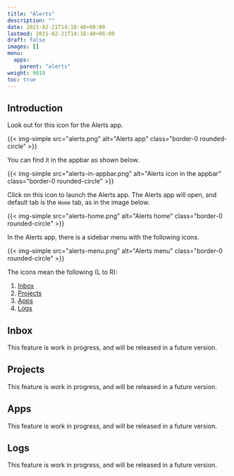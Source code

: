 ```yaml
---
title: "Alerts"
description: ""
date: 2021-02-21T14:18:40+08:00
lastmod: 2021-02-21T14:18:40+08:00
draft: false
images: []
menu:
  apps:
    parent: "alerts"
weight: 9010
toc: true
---
```


## Introduction

Look out for this icon for the Alerts app.

{{< img-simple src="alerts.png" alt="Alerts app" class="border-0 rounded-circle" >}}

You can find it in the appbar as shown below.

{{< img-simple src="alerts-in-appbar.png" alt="Alerts icon in the appbar" class="border-0 rounded-circle" >}}

Click on this icon to launch the Alerts app. The Alerts app will open, and default tab is the `Home` tab, as in the image below.

{{< img-simple src="alerts-home.png" alt="Alerts home" class="border-0 rounded-circle" >}}

In the Alerts app, there is a sidebar menu with the following icons.

{{< img-simple src="alerts-menu.png" alt="Alerts menu" class="border-0 rounded-circle" >}}

The icons mean the following (L to R):

1. [Inbox](#inbox)
2. [Projects](#projects)
3. [Apps](#apps)
4. [Logs](#logs)

## Inbox

This feature is work in progress, and will be released in a future version.

## Projects

This feature is work in progress, and will be released in a future version.

## Apps

This feature is work in progress, and will be released in a future version.

## Logs

This feature is work in progress, and will be released in a future version.
